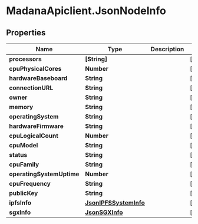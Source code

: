 # MadanaApiclient.JsonNodeInfo

## Properties

Name | Type | Description | Notes
------------ | ------------- | ------------- | -------------
**processors** | **[String]** |  | [optional] 
**cpuPhysicalCores** | **Number** |  | [optional] 
**hardwareBaseboard** | **String** |  | [optional] 
**connectionURL** | **String** |  | [optional] 
**owner** | **String** |  | [optional] 
**memory** | **String** |  | [optional] 
**operatingSystem** | **String** |  | [optional] 
**hardwareFirmware** | **String** |  | [optional] 
**cpuLogicalCount** | **Number** |  | [optional] 
**cpuModel** | **String** |  | [optional] 
**status** | **String** |  | [optional] 
**cpuFamily** | **String** |  | [optional] 
**operatingSystemUptime** | **Number** |  | [optional] 
**cpuFrequency** | **String** |  | [optional] 
**publicKey** | **String** |  | [optional] 
**ipfsInfo** | [**JsonIPFSSystemInfo**](JsonIPFSSystemInfo.md) |  | [optional] 
**sgxInfo** | [**JsonSGXInfo**](JsonSGXInfo.md) |  | [optional] 


